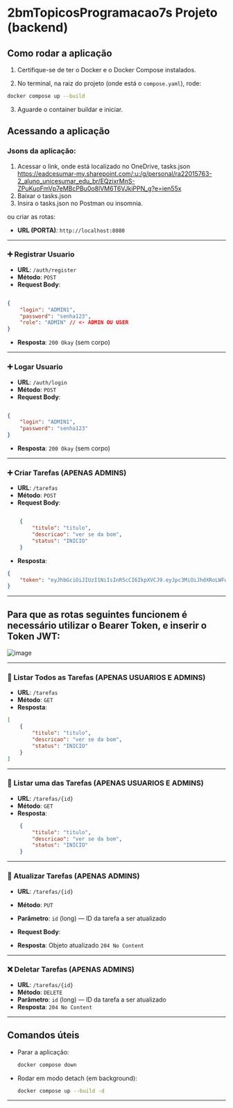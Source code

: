 # 2bmTopicosProgramacao7s Projeto (backend)

## Como rodar a aplicação

1. Certifique-se de ter o Docker e o Docker Compose instalados.

2. No terminal, na raiz do projeto (onde está o `compose.yaml`), rode:

```bash
docker compose up --build
```

3. Aguarde o container buildar e iniciar.

## Acessando a aplicação
### Jsons da aplicação:  
1. Acessar o link, onde está localizado no OneDrive, tasks.json  
https://eadcesumar-my.sharepoint.com/:u:/g/personal/ra22015763-2_aluno_unicesumar_edu_br/EQzixrMnS-ZPuKuoFmVp7eMBcPBu0o8lVM6T6VJkiPPN_g?e=ien55x
2. Baixar o tasks.json  
3. Insira o tasks.json no Postman ou insomnia.  


ou criar as rotas:  
- **URL (PORTA)**: `http://localhost:8080`

--- 

### ➕ Registrar Usuario
- **URL**: `/auth/register`
- **Método**: `POST`
- **Request Body**:
```json

{
	"login": "ADMIN1",
	"password": "senha123",
	"role": "ADMIN" // <- ADMIN OU USER
}

```
- **Resposta**: `200 Okay` (sem corpo)
---

### ➕ Logar Usuario
- **URL**: `/auth/login`
- **Método**: `POST`
- **Request Body**:
```json

{
	"login": "ADMIN1",
	"password": "senha123"
}

```
- **Resposta**: `200 Okay` (sem corpo)
---


### ➕ Criar Tarefas (APENAS ADMINS)
- **URL**: `/tarefas`
- **Método**: `POST`
- **Request Body**:
```json

	{
		"titulo": "titulo",
		"descricao": "ver se da bom",
		"status": "INICIO"
	}

```

- **Resposta**:
```json
{
	"token": "eyJhbGciOiJIUzI1NiIsInR5cCI6IkpXVCJ9.eyJpc3MiOiJhdXRoLWFwaSIsInN1YiI6IkFETUlOMSIsInJvbGUiOiJhZG1pbiIsImV4cCI6MTc0ODQyNTgxN30.pFzpvBViw4baPeiIPDentk8s2O-qgx1JX2u0to125Jk"
}
```
---
## Para que as rotas seguintes funcionem é necessário utilizar o Bearer Token, e inserir o Token JWT:  
![image](https://github.com/user-attachments/assets/8588bd0f-64ba-4703-ab95-0f4631e57606)


---
### 📄 Listar Todos as Tarefas (APENAS USUARIOS E ADMINS)
- **URL**: `/tarefas`
- **Método**: `GET`
- **Resposta**:
```json
[
	{
		"titulo": "titulo",
		"descricao": "ver se da bom",
		"status": "INICIO"
	}
]
```

---

### 📄 Listar uma das Tarefas (APENAS USUARIOS E ADMINS)
- **URL**: `/tarefas/{id}`
- **Método**: `GET`
- **Resposta**:
```json
	{
		"titulo": "titulo",
		"descricao": "ver se da bom",
		"status": "INICIO"
	}
```

---

### 🔄 Atualizar Tarefas (APENAS ADMINS)
- **URL**: `/tarefas/{id}`
- **Método**: `PUT`
- **Parâmetro**: `id` (long) — ID da tarefa a ser atualizado
- **Request Body**:

- **Resposta**: Objeto atualizado `204 No Content`

---

### ❌ Deletar Tarefas (APENAS ADMINS)
- **URL**: `/tarefas/{id}`
- **Método**: `DELETE`
- **Parâmetro**: `id` (long) — ID da tarefa a ser atualizado
- **Resposta**: `204 No Content`

---

## Comandos úteis

- Parar a aplicação:  
  ```bash
  docker compose down
  ```

- Rodar em modo detach (em background):  
  ```bash
  docker compose up --build -d
  ```

---
